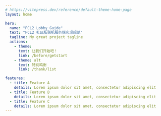 ```yaml
---
# https://vitepress.dev/reference/default-theme-home-page
layout: home

hero:
  name: "PCL2 Lobby Guide"
  text: "PCL2 社区版联机服务端实现规范"
  tagline: My great project tagline
  actions:
    - theme: 
      text: 让我们开始吧！
      link: /before/getstart
    - theme: alt
      text: 特别鸣谢
      link: /thank/list

features:
  - title: Feature A
    details: Lorem ipsum dolor sit amet, consectetur adipiscing elit
  - title: Feature B
    details: Lorem ipsum dolor sit amet, consectetur adipiscing elit
  - title: Feature C
    details: Lorem ipsum dolor sit amet, consectetur adipiscing elit
---
```


